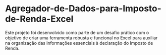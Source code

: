 # Agregador-de-Dados-para-Imposto-de-Renda-Excel
Este projeto foi desenvolvido como parte de um desafio prático com o objetivo de criar uma ferramenta robusta e funcional no Excel para auxiliar na organização das informações essenciais à declaração do Imposto de Renda.
